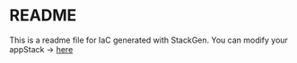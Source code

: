# README
This is a readme file for IaC generated with StackGen.
You can modify your appStack -> [here](http://main.dev.stackgen.com/appstacks/178ebcaf-014e-4fc5-a489-e1c0331c8bc5)
